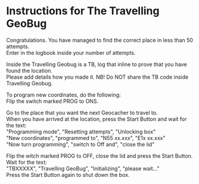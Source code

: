 # Instructions for The Travelling GeoBug

Congratulations. You have managed to find the correct place in less than 50 attempts.  
Enter in the logbook inside your number of attempts.  

Inside the Travelling Geobug is a TB, log that inline to prove that you have found the location.  
Please add details how you made it. 
NB! Do NOT share the TB code inside Travelling Geobug.  

To program new coordinates, do the following:  
Flip the switch marked PROG to ONS.  

Go to the place that you want the next Geocacher to travel to.  
When you have arrived at the location, press the Start Button and wait for the text:  
"Programming mode", "Resetting attempts", "Unlocking box"  
"New coordinates", "programmed to", "N55 xx.xxx", "E1x xx.xxx"  
"Now turn programming", "switch to Off and", "close the lid"  

Flip the witch marked PROG to OFF, close the lid and press the Start Button. Wait for the text:  
"TBXXXXX", "Travelling GeoBug", "Initializing", "please wait..."  
Press the Start Button again to shut down the box.  

